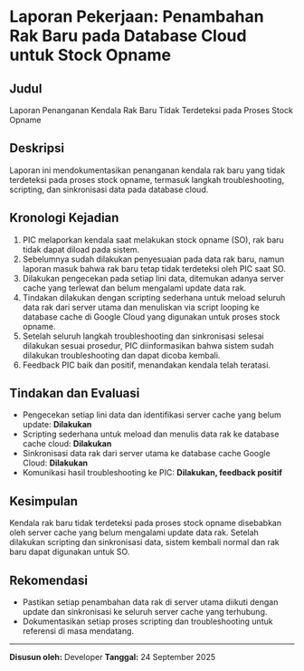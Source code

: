 # Laporan Pekerjaan: Penambahan Rak Baru pada Database Cloud untuk Stock Opname

## Judul
Laporan Penanganan Kendala Rak Baru Tidak Terdeteksi pada Proses Stock Opname

## Deskripsi
Laporan ini mendokumentasikan penanganan kendala rak baru yang tidak terdeteksi pada proses stock opname, termasuk langkah troubleshooting, scripting, dan sinkronisasi data pada database cloud.

## Kronologi Kejadian
1. PIC melaporkan kendala saat melakukan stock opname (SO), rak baru tidak dapat diload pada sistem.
2. Sebelumnya sudah dilakukan penyesuaian pada data rak baru, namun laporan masuk bahwa rak baru tetap tidak terdeteksi oleh PIC saat SO.
3. Dilakukan pengecekan pada setiap lini data, ditemukan adanya server cache yang terlewat dan belum mengalami update data rak.
4. Tindakan dilakukan dengan scripting sederhana untuk meload seluruh data rak dari server utama dan menuliskan via script looping ke database cache di Google Cloud yang digunakan untuk proses stock opname.
5. Setelah seluruh langkah troubleshooting dan sinkronisasi selesai dilakukan sesuai prosedur, PIC diinformasikan bahwa sistem sudah dilakukan troubleshooting dan dapat dicoba kembali.
6. Feedback PIC baik dan positif, menandakan kendala telah teratasi.

## Tindakan dan Evaluasi
- Pengecekan setiap lini data dan identifikasi server cache yang belum update: **Dilakukan**
- Scripting sederhana untuk meload dan menulis data rak ke database cache cloud: **Dilakukan**
- Sinkronisasi data rak dari server utama ke database cache Google Cloud: **Dilakukan**
- Komunikasi hasil troubleshooting ke PIC: **Dilakukan, feedback positif**

## Kesimpulan
Kendala rak baru tidak terdeteksi pada proses stock opname disebabkan oleh server cache yang belum mengalami update data rak. Setelah dilakukan scripting dan sinkronisasi data, sistem kembali normal dan rak baru dapat digunakan untuk SO.

## Rekomendasi
- Pastikan setiap penambahan data rak di server utama diikuti dengan update dan sinkronisasi ke seluruh server cache yang terhubung.
- Dokumentasikan setiap proses scripting dan troubleshooting untuk referensi di masa mendatang.

---
**Disusun oleh:** Developer
**Tanggal:** 24 September 2025
